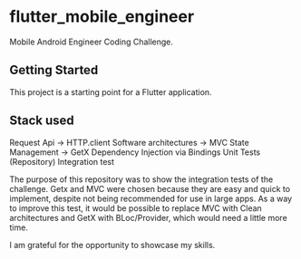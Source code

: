 # flutter_mobile_engineer

Mobile Android Engineer Coding Challenge.

## Getting Started

This project is a starting point for a Flutter application.

## Stack used

Request Api -> HTTP.client
Software architectures -> MVC
State Management -> GetX
Dependency Injection via Bindings
Unit Tests (Repository)
Integration test

The purpose of this repository was to show the integration tests of the challenge. 
Getx and MVC were chosen because they are easy and quick to implement, 
despite not being recommended for use in large apps. As a way to improve this test, 
it would be possible to replace MVC with Clean architectures and GetX with BLoc/Provider, 
which would need a little more time.

I am grateful for the opportunity to showcase my skills.
